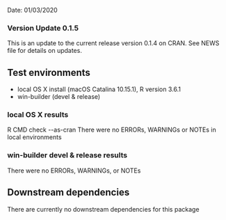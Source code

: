 Date: 01/03/2020
### Version Update 0.1.5
This is an update to the current release version 0.1.4 on CRAN. See NEWS file for details on updates.

## Test environments
+ local OS X install (macOS Catalina 10.15.1), R version 3.6.1
+ win-builder (devel & release)

### local OS X results
R CMD check --as-cran
There were no ERRORs, WARNINGs or NOTEs in local environments

### win-builder devel & release results
There were no ERRORs, WARNINGs, or NOTEs

## Downstream dependencies
There are currently no downstream dependencies for this package
